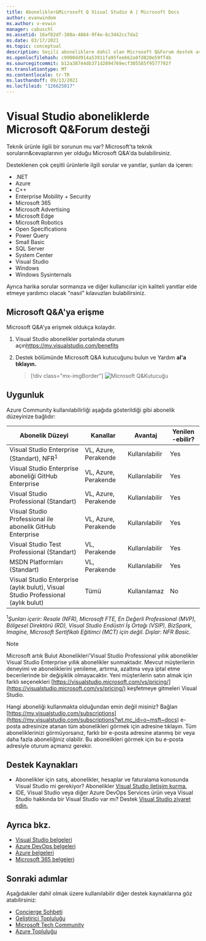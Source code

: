 ```yaml
---
title: Abonelikler&Microsoft Q Visual Studio A | Microsoft Docs
author: evanwindom
ms.author: v-evwin
manager: cabuschl
ms.assetid: 16af82df-380a-4864-9f4e-6c3442cc7da2
ms.date: 03/17/2021
ms.topic: conceptual
description: Seçili aboneliklere dahil olan Microsoft Q&Forum destek avantajı hakkında Visual Studio öğrenin.
ms.openlocfilehash: c9900dd914a53911fa95fee662a8fd820e59ff4b
ms.sourcegitcommit: b12a38744db371d2894769ecf305585f9577792f
ms.translationtype: MT
ms.contentlocale: tr-TR
ms.lasthandoff: 09/13/2021
ms.locfileid: "126625017"
---
```

# <a name="microsoft-qa-forum-support-in-visual-studio-subscriptions"></a>Visual Studio aboneliklerde Microsoft Q&Forum desteği
Teknik ürünle ilgili bir sorunun mu var? Microsoft'ta teknik soruların&cevaplarının yer olduğu Microsoft Q&A'da bulabilirsiniz.

Desteklenen çok çeşitli ürünlerle ilgili sorular ve yanıtlar, şunları da içeren:
- .NET
- Azure
- C++
- Enterprise Mobility + Security
- Microsoft 365
- Microsoft Advertising
- Microsoft Edge
- Microsoft Robotics
- Open Specifications
- Power Query 
- Small Basic
- SQL Server
- System Center
- Visual Studio
- Windows 
- Windows Sysinternals

Ayrıca harika sorular sormanıza ve diğer kullanıcılar için kaliteli yanıtlar elde etmeye yardımcı olacak "nasıl" kılavuzları bulabilirsiniz. 

## <a name="access-microsoft-qa"></a>Microsoft Q&A'ya erişme
Microsoft Q&A'ya erişmek oldukça kolaydır. 
1. Visual Studio abonelikler portalında oturum açın<https://my.visualstudio.com/benefits>
0. Destek bölümünde Microsoft Q&A kutucuğunu bulun ve Yardım **al'a tıklayın.**

   > [!div class="mx-imgBorder"]
   > ![Microsoft Q&Kutucuğu](_img/vs-microsoft-qa/vs-microsoft-qa-tile.png "Microsoft Q&A forumuna bağlanmak için 'Yardım al'a tıklayın")

## <a name="eligibility"></a>Uygunluk
Azure Community kullanılabilirliği aşağıda gösterildiği gibi abonelik düzeyinize bağlıdır:

|                                          Abonelik Düzeyi                                           |     Kanallar      |    Avantaj    | Yenilen -ebilir? |
|-------------------------------------------------------------------------------------------------------|-------------------|---------------|------------|
|                           Visual Studio Enterprise (Standart), NFR<sup>1</sup>                            | VL, Azure, Perakende |   Kullanılabilir    |    Yes     |
|                           Visual Studio Enterprise aboneliği GitHub Enterprise                           | VL, Azure, Perakende |   Kullanılabilir    |    Yes     |
|                          Visual Studio Professional (Standart)                          | VL, Azure, Perakende |   Kullanılabilir    |    Yes     |
|                          Visual Studio Professional ile abonelik GitHub Enterprise                          | VL, Azure, Perakende |   Kullanılabilir    |    Yes     |
|                              Visual Studio Test Professional (Standart)                               |    VL, Perakende     |   Kullanılabilir    |    Yes     |
|                                       MSDN Platformları (Standart)                                       |    VL, Perakende     |   Kullanılabilir    |    Yes     |
| Visual Studio Enterprise (aylık bulut), Visual Studio Professional (aylık bulut)|        Tümü        | Kullanılamaz |     No     |

<sup>1</sup>*Şunları içerir: Resale (NFR), Microsoft FTE, En Değerli Professional (MVP), Bölgesel Direktörü (RD), Visual Studio Endüstri İş Ortağı (VSIP), BizSpark, Imagine, Microsoft Sertifikalı Eğitimci (MCT) için değil. Dışlar: NFR Basic.*  

> [!NOTE]
> Microsoft artık Bulut Abonelikleri'Visual Studio Professional yıllık abonelikler Visual Studio Enterprise yıllık abonelikler sunmaktadır. Mevcut müşterilerin deneyimi ve aboneliklerini yenileme, artırma, azaltma veya iptal etme becerilerinde bir değişiklik olmayacaktır. Yeni müşterilerin satın almak için farklı seçenekleri [https://visualstudio.microsoft.com/vs/pricing/](https://visualstudio.microsoft.com/vs/pricing/) keşfetmeye gitmeleri Visual Studio.

Hangi aboneliği kullanmakta olduğundan emin değil misiniz?  Bağlan [https://my.visualstudio.com/subscriptions](https://my.visualstudio.com/subscriptions?wt.mc_id=o~msft~docs) e-posta adresinize atanan tüm abonelikleri görmek için adresine tıklayın. Tüm aboneliklerinizi görmüyorsanız, farklı bir e-posta adresine atanmış bir veya daha fazla aboneliğiniz olabilir.  Bu abonelikleri görmek için bu e-posta adresiyle oturum açmanız gerekir.

## <a name="support-resources"></a>Destek Kaynakları
- Abonelikler için satış, abonelikler, hesaplar ve faturalama konusunda Visual Studio mi gerekiyor?  Abonelikler [Visual Studio iletişim kurma.](https://my.visualstudio.com/gethelp)
- IDE, Visual Studio veya diğer Azure DevOps Services ürün veya Visual Studio hakkında bir Visual Studio var mı?  Destek [Visual Studio ziyaret edin.](https://visualstudio.microsoft.com/support/)

## <a name="see-also"></a>Ayrıca bkz.
- [Visual Studio belgeleri](/visualstudio/)
- [Azure DevOps belgeleri](/azure/devops/)
- [Azure belgeleri](/azure/)
- [Microsoft 365 belgeleri](/microsoft-365/)

## <a name="next-steps"></a>Sonraki adımlar
Aşağıdakiler dahil olmak üzere kullanılabilir diğer destek kaynaklarına göz atabilirsiniz:
- [Concierge Sohbeti](vs-concierge-chat.md)
- [Geliştirici Topluluğu](vs-developer-community.md)
- [Microsoft Tech Community](vs-microsoft-tech-community.md)
- [Azure Topluluğu](vs-azure-community.md)